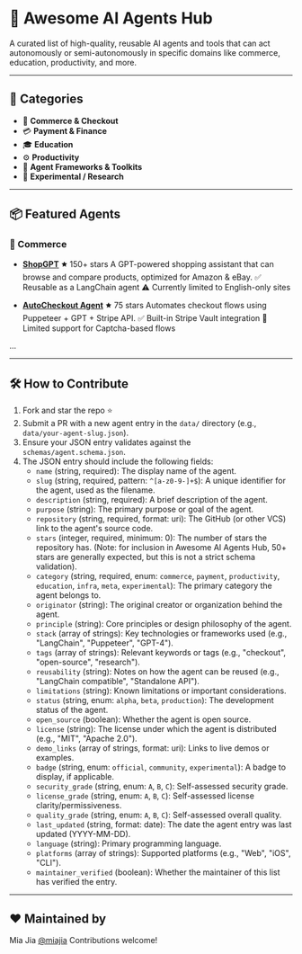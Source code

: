 # 🧠 Awesome AI Agents Hub

A curated list of high-quality, reusable AI agents and tools that can act autonomously or semi-autonomously in specific domains like commerce, education, productivity, and more.

---

## 🧭 Categories

- 🛒 **Commerce & Checkout**
- 💳 **Payment & Finance**
- 🎓 **Education**
- ⚙️ **Productivity**
- 🤖 **Agent Frameworks & Toolkits**
- 🧪 **Experimental / Research**

---

## 📦 Featured Agents

### 🛒 Commerce

- **[ShopGPT](https://github.com/user/shopgpt)**
  🟊 150+ stars
  A GPT-powered shopping assistant that can browse and compare products, optimized for Amazon & eBay.
  ✅ Reusable as a LangChain agent
  ⚠️ Currently limited to English-only sites

- **[AutoCheckout Agent](https://github.com/user/autocheckout-agent)**
  🟊 75 stars
  Automates checkout flows using Puppeteer + GPT + Stripe API.
  ✅ Built-in Stripe Vault integration
  🚧 Limited support for Captcha-based flows

...

---

## 🛠️ How to Contribute

1. Fork and star the repo ⭐
2. Submit a PR with a new agent entry in the `data/` directory (e.g., `data/your-agent-slug.json`).
3. Ensure your JSON entry validates against the `schemas/agent.schema.json`.
4. The JSON entry should include the following fields:
    - `name` (string, required): The display name of the agent.
    - `slug` (string, required, pattern: `^[a-z0-9-]+$`): A unique identifier for the agent, used as the filename.
    - `description` (string, required): A brief description of the agent.
    - `purpose` (string): The primary purpose or goal of the agent.
    - `repository` (string, required, format: uri): The GitHub (or other VCS) link to the agent's source code.
    - `stars` (integer, required, minimum: 0): The number of stars the repository has. (Note: for inclusion in Awesome AI Agents Hub, 50+ stars are generally expected, but this is not a strict schema validation).
    - `category` (string, required, enum: `commerce`, `payment`, `productivity`, `education`, `infra`, `meta`, `experimental`): The primary category the agent belongs to.
    - `originator` (string): The original creator or organization behind the agent.
    - `principle` (string): Core principles or design philosophy of the agent.
    - `stack` (array of strings): Key technologies or frameworks used (e.g., "LangChain", "Puppeteer", "GPT-4").
    - `tags` (array of strings): Relevant keywords or tags (e.g., "checkout", "open-source", "research").
    - `reusability` (string): Notes on how the agent can be reused (e.g., "LangChain compatible", "Standalone API").
    - `limitations` (string): Known limitations or important considerations.
    - `status` (string, enum: `alpha`, `beta`, `production`): The development status of the agent.
    - `open_source` (boolean): Whether the agent is open source.
    - `license` (string): The license under which the agent is distributed (e.g., "MIT", "Apache 2.0").
    - `demo_links` (array of strings, format: uri): Links to live demos or examples.
    - `badge` (string, enum: `official`, `community`, `experimental`): A badge to display, if applicable.
    - `security_grade` (string, enum: `A`, `B`, `C`): Self-assessed security grade.
    - `license_grade` (string, enum: `A`, `B`, `C`): Self-assessed license clarity/permissiveness.
    - `quality_grade` (string, enum: `A`, `B`, `C`): Self-assessed overall quality.
    - `last_updated` (string, format: date): The date the agent entry was last updated (YYYY-MM-DD).
    - `language` (string): Primary programming language.
    - `platforms` (array of strings): Supported platforms (e.g., "Web", "iOS", "CLI").
    - `maintainer_verified` (boolean): Whether the maintainer of this list has verified the entry.

---

## ❤️ Maintained by

Mia Jia [@miajia](https://github.com/miajia)
Contributions welcome!
